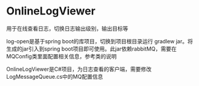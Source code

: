 # OnlineLogViewer
用于在线查看日志，切换日志输出级别，输出目标等

log-open是基于spring boot的库项目，切换到项目根目录运行 gradlew jar。将生成的jar引入到spring boot项目即可使用。此jar依赖rabbitMQ，需要在MQConfig类里面配置相关信息，参考类的说明

OnlineLogViewer是C#项目，为日志查看的客户端，需要修改LogMessageQueue.cs中的MQ配置信息